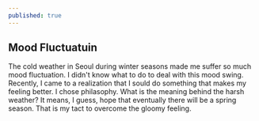 ```yaml
---
published: true
---
```

## Mood Fluctuatuin

The cold weather in Seoul during winter seasons made me suffer so much mood fluctuation. I didn't know what to do to deal with this mood swing. Recently, I came to a realization that I sould do something that makes my feeling better. I chose philasophy. What is the meaning behind the harsh weather? It means, I guess, hope that eventually there will be a spring season. That is my tact to overcome the gloomy feeling.
